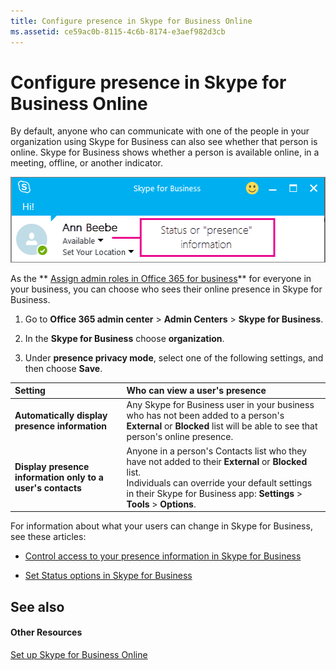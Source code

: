 ```yaml
---
title: Configure presence in Skype for Business Online
ms.assetid: ce59ac0b-8115-4c6b-8174-e3aef982d3cb
---
```



# Configure presence in Skype for Business Online

By default, anyone who can communicate with one of the people in your organization using Skype for Business can also see whether that person is online. Skype for Business shows whether a person is available online, in a meeting, offline, or another indicator. 
  
    
    


  
    
    
![An example of a person's online status in Skype for Business.](images/f0849132-1ddb-480f-bca6-cfe9eaa0486d.png)
  
    
    

  
    
    

  
    
    

As the ** [Assign admin roles in Office 365 for business](http://technet.microsoft.com/library/eac4d046-1afd-4f1a-85fc-8219c79e1504%28Office.14%29.aspx)** for everyone in your business, you can choose who sees their online presence in Skype for Business.
  
    
    


1. Go to **Office 365 admin center** > **Admin Centers** > **Skype for Business**.
    
  
2. In the **Skype for Business** choose **organization**.
    
  
3. Under **presence privacy mode**, select one of the following settings, and then choose **Save**.
    
  


|****Setting****|****Who can view a user's presence****|
|:-----|:-----|
|**Automatically display presence information** <br/> |Any Skype for Business user in your business who has not been added to a person's **External** or **Blocked** list will be able to see that person's online presence. <br/> |
|**Display presence information only to a user's contacts** <br/> |Anyone in a person's Contacts list who they have not added to their **External** or **Blocked** list. <br/> Individuals can override your default settings in their Skype for Business app: **Settings** > **Tools** > **Options**. <br/> |
   
For information about what your users can change in Skype for Business, see these articles: 
-  [Control access to your presence information in Skype for Business](http://technet.microsoft.com/library/fea86e34-60cf-4dd0-bfb2-169a42afd92c%28Office.14%29.aspx)
    
  
-  [Set Status options in Skype for Business](http://technet.microsoft.com/library/efd25395-c8ef-4510-b9cb-6f70e2fff8a0%28Office.14%29.aspx)
    
  

## See also
<a name="__top"> </a>


#### Other Resources


  
    
    
 [Set up Skype for Business Online](set-up-skype-for-business-online.md)
